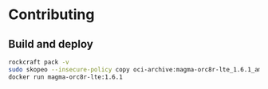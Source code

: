 # Contributing

## Build and deploy

```bash
rockcraft pack -v
sudo skopeo --insecure-policy copy oci-archive:magma-orc8r-lte_1.6.1_amd64.rock docker-daemon:magma-orc8r-lte:1.6.1
docker run magma-orc8r-lte:1.6.1
```
